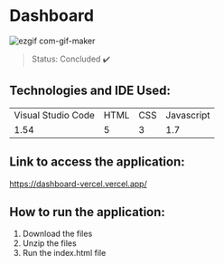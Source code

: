# Dashboard
![ezgif com-gif-maker](https://user-images.githubusercontent.com/81439723/114914218-711b5900-9df8-11eb-9b96-248507febdf4.gif)


> Status: Concluded ✔️


## Technologies and IDE Used:

<table>
  <tr>
    <td> Visual Studio Code </td>
    <td> HTML </td>
    <td> CSS </td>
    <td> Javascript </td>
  </tr>
    <tr>
    <td> 1.54 </td>
    <td> 5 </td>
    <td> 3 </td>
    <td> 1.7 </td>
  </tr>
</table>

## Link to access the application:

https://dashboard-vercel.vercel.app/


## How to run the application:

1) Download the files
2) Unzip the files
3) Run the index.html file


